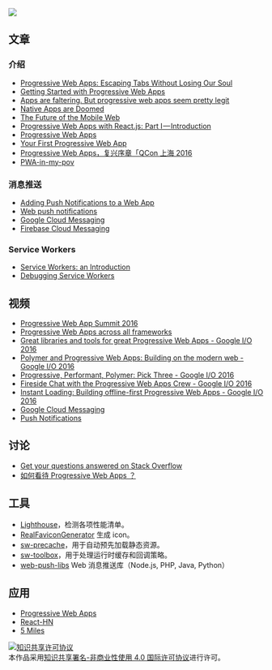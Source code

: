 ![](https://gw.alicdn.com/tps/TB1rfqNOpXXXXa1XVXXXXXXXXXX-925-388.svg)

## 文章
### 介绍
* [Progressive Web Apps: Escaping Tabs Without Losing Our Soul](https://infrequently.org/2015/06/progressive-apps-escaping-tabs-without-losing-our-soul/)
* [Getting Started with Progressive Web Apps](https://developers.google.com/web/updates/2015/12/getting-started-pwa)
* [Apps are faltering. But progressive web apps seem pretty legit](https://medium.com/@cameronmoll/apps-are-dying-2f27baef21dd#.37jt58xfu)
* [Native Apps are Doomed](https://medium.com/javascript-scene/native-apps-are-doomed-ac397148a2c0#.z77uddqtg)
* [The Future of the Mobile Web](https://docs.google.com/presentation/d/1soXifCLcxggQXQDOw3IMDnEXlLTK4xRIq54NW202FLc/view#slide=id.g13671b4ad0_27_132)
* [Progressive Web Apps with React.js: Part I — Introduction](https://medium.com/@addyosmani/progressive-web-apps-with-react-js-part-i-introduction-50679aef2b12#.qzmz2yle9)
* [Progressive Web Apps](https://developers.google.com/web/progressive-web-apps/?hl=en)
* [Your First Progressive Web App](https://codelabs.developers.google.com/codelabs/your-first-pwapp/#0)
* [Progressive Web Apps，复兴序章「QCon 上海 2016](https://huangxuan.me/2016/10/20/pwa-qcon2016/)
* [PWA-in-my-pov](https://yanshuo.io/assets/player/?deck=5753088f79bc440063aa84f0#/1)

### 消息推送
* [Adding Push Notifications to a Web App](https://developers.google.com/web/fundamentals/getting-started/codelabs/push-notifications/?hl=en)
* [Web push notifications](https://mobiforge.com/design-development/web-push-notifications)
* [Google Cloud Messaging](https://developers.google.com/cloud-messaging/)
* [Firebase Cloud Messaging](https://firebase.google.com/docs/cloud-messaging/)

### Service Workers
* [Service Workers: an Introduction](https://developers.google.com/web/fundamentals/getting-started/primers/service-workers)
* [Debugging Service Workers](https://developers.google.com/web/fundamentals/getting-started/codelabs/debugging-service-workers/)

## 视频
* [Progressive Web App Summit 2016](https://www.youtube.com/playlist?list=PLNYkxOF6rcIAWWNR_Q6eLPhsyx6VvYjVb)
* [Progressive Web Apps across all frameworks](https://www.youtube.com/watch?v=srdKq0DckXQ&feature=youtu.be&list=PLNYkxOF6rcIDz1TzmmMRBC-kd8zPRTQIP&t=558)
* [Great libraries and tools for great Progressive Web Apps - Google I/O 2016](https://www.youtube.com/watch?v=Use459WBeWc&index=5&list=PLNYkxOF6rcIDz1TzmmMRBC-kd8zPRTQIP)
* [Polymer and Progressive Web Apps: Building on the modern web - Google I/O 2016](https://www.youtube.com/watch?v=fFF2Yup2dMM&index=14&list=PLNYkxOF6rcIDz1TzmmMRBC-kd8zPRTQIP)
* [Progressive, Performant, Polymer: Pick Three - Google I/O 2016](https://www.youtube.com/watch?v=J4i0xJnQUzU&index=15&list=PLNYkxOF6rcIDz1TzmmMRBC-kd8zPRTQIP)
* [Fireside Chat with the Progressive Web Apps Crew - Google I/O 2016](https://www.youtube.com/watch?v=Sy4oH8JZuJQ&index=16&list=PLNYkxOF6rcIDz1TzmmMRBC-kd8zPRTQIP)
* [Instant Loading: Building offline-first Progressive Web Apps - Google I/O 2016](https://www.youtube.com/watch?v=cmGr0RszHc8&index=17&list=PLNYkxOF6rcIDz1TzmmMRBC-kd8zPRTQIP)
* [Google Cloud Messaging](https://www.youtube.com/playlist?list=PLOU2XLYxmsIIiaVcbQ9_rbI9IzF2agybt)
* [Push Notifications](https://www.youtube.com/results?search_query=Push+Notifications)


## 讨论
* [Get your questions answered on Stack Overflow](http://stackoverflow.com/questions/tagged/progressive-web-apps)
* [如何看待 Progressive Web Apps ？](https://www.zhihu.com/question/46690207)

## 工具
* [Lighthouse](https://github.com/googlechrome/lighthouse)，检测各项性能清单。
* [RealFaviconGenerator](http://realfavicongenerator.net/?spm=0.0.0.0.MYMvRv#.WDZpjaJ97FQ) 生成 icon。
* [sw-precache](https://github.com/GoogleChrome/sw-precache)，用于自动预先加载静态资源。
* [sw-toolbox](https://github.com/GoogleChrome/sw-toolbox)，用于处理运行时缓存和回调策略。
* [web-push-libs](https://github.com/web-push-libs/) Web 消息推送库（Node.js, PHP, Java, Python）

## 应用
* [Progressive Web Apps](https://pwa.rocks/)
* [React-HN](https://react-hn.appspot.com/#/?_k=yfqwk5)
* [5 Miles](https://www.5milesapp.com/)

<a rel="license" href="http://creativecommons.org/licenses/by-nc/4.0/"><img alt="知识共享许可协议" style="border-width:0" src="https://i.creativecommons.org/l/by-nc/4.0/88x31.png" /></a><br />本作品采用<a rel="license" href="http://creativecommons.org/licenses/by-nc/4.0/">知识共享署名-非商业性使用 4.0 国际许可协议</a>进行许可。
